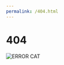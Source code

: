 ```yaml
---
permalink: /404.html
---
```


<!DOCTYPE html>
<html>
  <head> 
    <h1>404</h1>
  </head>
<body>

<img src="(https://i.etsystatic.com/7051074/r/il/c2e423/743794218/il_570xN.743794218_76vw.jpg)" alt="ERROR CAT">


</body>
</html>
